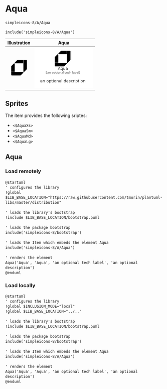 # Aqua


```text
simpleicons-8/A/Aqua
```

```text
include('simpleicons-8/A/Aqua')
```



| Illustration | Aqua |
| :---: | :---: |
| ![illustration for Illustration](../../simpleicons-8/A/Aqua.png) | ![illustration for Aqua](../../simpleicons-8/A/Aqua.Local.png) |



## Sprites
The item provides the following sriptes:

- `<$AquaXs>`
- `<$AquaSm>`
- `<$AquaMd>`
- `<$AquaLg>`





## Aqua

### Load remotely
```plantuml
@startuml
' configures the library
!global $LIB_BASE_LOCATION="https://raw.githubusercontent.com/tmorin/plantuml-libs/master/distribution"

' loads the library's bootstrap
!include $LIB_BASE_LOCATION/bootstrap.puml

' loads the package bootstrap
include('simpleicons-8/bootstrap')

' loads the Item which embeds the element Aqua
include('simpleicons-8/A/Aqua')

' renders the element
Aqua('Aqua', 'Aqua', 'an optional tech label', 'an optional description')
@enduml
```

### Load locally
```plantuml
@startuml
' configures the library
!global $INCLUSION_MODE="local"
!global $LIB_BASE_LOCATION="../.."

' loads the library's bootstrap
!include $LIB_BASE_LOCATION/bootstrap.puml

' loads the package bootstrap
include('simpleicons-8/bootstrap')

' loads the Item which embeds the element Aqua
include('simpleicons-8/A/Aqua')

' renders the element
Aqua('Aqua', 'Aqua', 'an optional tech label', 'an optional description')
@enduml
```


